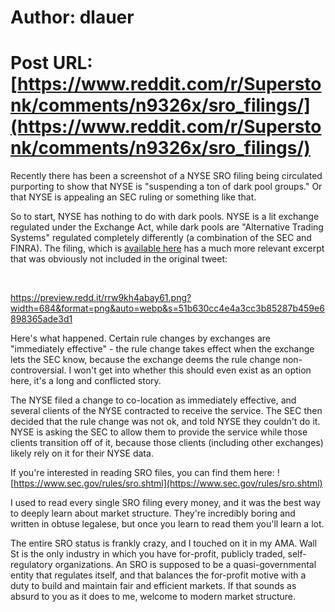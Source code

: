 # Author: dlauer
# Post URL: [https://www.reddit.com/r/Superstonk/comments/n9326x/sro_filings/](https://www.reddit.com/r/Superstonk/comments/n9326x/sro_filings/)


Recently there has been a screenshot of a NYSE SRO filing being circulated purporting to show that NYSE is "suspending a ton of dark pool groups." Or that NYSE is appealing an SEC ruling or something like that. 

So to start, NYSE has nothing to do with dark pools. NYSE is a lit exchange regulated under the Exchange Act, while dark pools are "Alternative Trading Systems" regulated completely differently (a combination of the SEC and FINRA). The filing, which is [available here](https://www.nyse.com/publicdocs/nyse/markets/nyse-arca/rule-filings/filings/2021/Arca.pdf) has a much more relevant excerpt that was obviously not included in the original tweet:

&#x200B;

https://preview.redd.it/rrw9kh4abay61.png?width=684&format=png&auto=webp&s=51b630cc4e4a3cc3b85287b459e6898365ade3d1

Here's what happened. Certain rule changes by exchanges are "immediately effective" - the rule change takes effect when the exchange lets the SEC know, because the exchange deems the rule change non-controversial. I won't get into whether this should even exist as an option here, it's a long and conflicted story.

The NYSE filed a change to co-location as immediately effective, and several clients of the NYSE contracted to receive the service. The SEC then decided that the rule change was not ok, and told NYSE they couldn't do it. NYSE is asking the SEC to allow them to provide the service while those clients transition off of it, because those clients (including other exchanges) likely rely on it for their NYSE data.

If you're interested in reading SRO files, you can find them here: ![https://www.sec.gov/rules/sro.shtml](https://www.sec.gov/rules/sro.shtml)

I used to read every single SRO filing every money, and it was the best way to deeply learn about market structure. They're incredibly boring and written in obtuse legalese, but once you learn to read them you'll learn a lot.

The entire SRO status is frankly crazy, and I touched on it in my AMA. Wall St is the only industry in which you have for-profit, publicly traded, self-regulatory organizations. An SRO is supposed to be a quasi-governmental entity that regulates itself, and that balances the for-profit motive with a duty to build and maintain fair and efficient markets. If that sounds as absurd to you as it does to me, welcome to modern market structure.